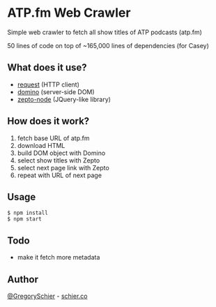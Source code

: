 ATP.fm Web Crawler
==================

Simple web crawler to fetch all show titles of ATP podcasts (atp.fm)

50 lines of code on top of ~165,000 lines of dependencies (for Casey)


## What does it use?

- [request](https://github.com/mikeal/request) (HTTP client)
- [domino](https://github.com/fgnass/domino) (server-side DOM)
- [zepto-node](https://github.com/fgnass/zepto-node) (JQuery-like library)


## How does it work?

1. fetch base URL of atp.fm
2. download HTML
3. build DOM object with Domino
4. select show titles with Zepto
5. select next page link with Zepto
6. repeat with URL of next page


## Usage

```shell
$ npm install
$ npm start
```


## Todo

* make it fetch more metadata


## Author

[@GregorySchier](http://twitter.com/gregoryschier) - [schier.co](http://schier.co)
